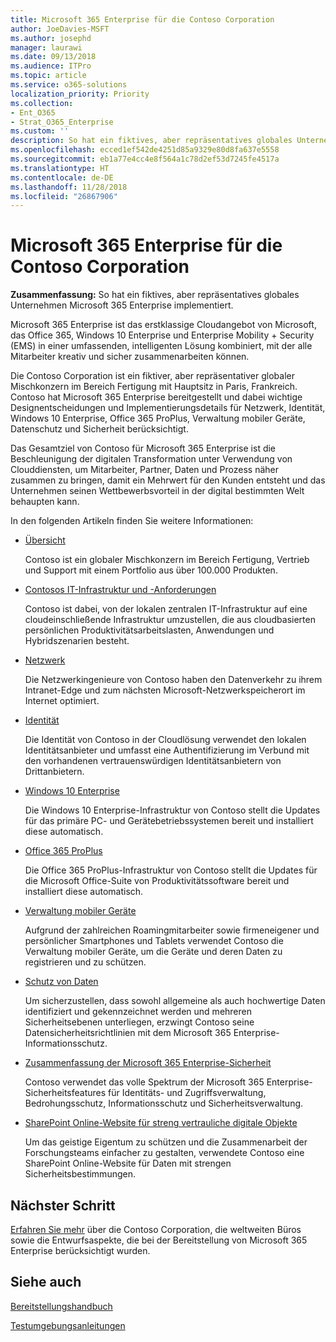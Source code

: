```yaml
---
title: Microsoft 365 Enterprise für die Contoso Corporation
author: JoeDavies-MSFT
ms.author: josephd
manager: laurawi
ms.date: 09/13/2018
ms.audience: ITPro
ms.topic: article
ms.service: o365-solutions
localization_priority: Priority
ms.collection:
- Ent_O365
- Strat_O365_Enterprise
ms.custom: ''
description: So hat ein fiktives, aber repräsentatives globales Unternehmen Microsoft 365 Enterprise implementiert.
ms.openlocfilehash: ecced1ef542de4251d85a9329e80d8fa637e5558
ms.sourcegitcommit: eb1a77e4cc4e8f564a1c78d2ef53d7245fe4517a
ms.translationtype: HT
ms.contentlocale: de-DE
ms.lasthandoff: 11/28/2018
ms.locfileid: "26867906"
---
```

# <a name="microsoft-365-enterprise-for-the-contoso-corporation"></a>Microsoft 365 Enterprise für die Contoso Corporation

**Zusammenfassung:** So hat ein fiktives, aber repräsentatives globales Unternehmen Microsoft 365 Enterprise implementiert.

Microsoft 365 Enterprise ist das erstklassige Cloudangebot von Microsoft, das Office 365, Windows 10 Enterprise und Enterprise Mobility + Security (EMS) in einer umfassenden, intelligenten Lösung kombiniert, mit der alle Mitarbeiter kreativ und sicher zusammenarbeiten können. 

Die Contoso Corporation ist ein fiktiver, aber repräsentativer globaler Mischkonzern im Bereich Fertigung mit Hauptsitz in Paris, Frankreich. Contoso hat Microsoft 365 Enterprise bereitgestellt und dabei wichtige Designentscheidungen und Implementierungsdetails für Netzwerk, Identität, Windows 10 Enterprise, Office 365 ProPlus, Verwaltung mobiler Geräte, Datenschutz und Sicherheit berücksichtigt. 

Das Gesamtziel von Contoso für Microsoft 365 Enterprise ist die Beschleunigung der digitalen Transformation unter Verwendung von Clouddiensten, um Mitarbeiter, Partner, Daten und Prozess näher zusammen zu bringen, damit ein Mehrwert für den Kunden entsteht und das Unternehmen seinen Wettbewerbsvorteil in der digital bestimmten Welt behaupten kann.

In den folgenden Artikeln finden Sie weitere Informationen:

- [Übersicht](contoso-overview.md)

  Contoso ist ein globaler Mischkonzern im Bereich Fertigung, Vertrieb und Support mit einem Portfolio aus über 100.000 Produkten.

- [Contosos IT-Infrastruktur und -Anforderungen](contoso-infra-needs.md)

  Contoso ist dabei, von der lokalen zentralen IT-Infrastruktur auf eine cloudeinschließende Infrastruktur umzustellen, die aus cloudbasierten persönlichen Produktivitätsarbeitslasten, Anwendungen und Hybridszenarien besteht.

- [Netzwerk](contoso-networking.md)

  Die Netzwerkingenieure von Contoso haben den Datenverkehr zu ihrem Intranet-Edge und zum nächsten Microsoft-Netzwerkspeicherort im Internet optimiert.

- [Identität](contoso-identity.md)

  Die Identität von Contoso in der Cloudlösung verwendet den lokalen Identitätsanbieter und umfasst eine Authentifizierung im Verbund mit den vorhandenen vertrauenswürdigen Identitätsanbietern von Drittanbietern.

- [Windows 10 Enterprise](contoso-win10.md)

  Die Windows 10 Enterprise-Infrastruktur von Contoso stellt die Updates für das primäre PC- und Gerätebetriebssystemen bereit und installiert diese automatisch.

- [Office 365 ProPlus](contoso-o365pp.md)

  Die Office 365 ProPlus-Infrastruktur von Contoso stellt die Updates für die Microsoft Office-Suite von Produktivitätssoftware bereit und installiert diese automatisch.

- [Verwaltung mobiler Geräte](contoso-mdm.md)

  Aufgrund der zahlreichen Roamingmitarbeiter sowie firmeneigener und persönlicher Smartphones und Tablets verwendet Contoso die Verwaltung mobiler Geräte, um die Geräte und deren Daten zu registrieren und zu schützen. 

- [Schutz von Daten](contoso-info-protect.md)

  Um sicherzustellen, dass sowohl allgemeine als auch hochwertige Daten identifiziert und gekennzeichnet werden und mehreren Sicherheitsebenen unterliegen, erzwingt Contoso seine Datensicherheitsrichtlinien mit dem Microsoft 365 Enterprise-Informationsschutz.

- [Zusammenfassung der Microsoft 365 Enterprise-Sicherheit](contoso-security-summary.md)

  Contoso verwendet das volle Spektrum der Microsoft 365 Enterprise-Sicherheitsfeatures für Identitäts- und Zugriffsverwaltung, Bedrohungsschutz, Informationsschutz und Sicherheitsverwaltung.

- [SharePoint Online-Website für streng vertrauliche digitale Objekte](contoso-sharepoint-online-site-for-highly-confidential-assets.md)

  Um das geistige Eigentum zu schützen und die Zusammenarbeit der Forschungsteams einfacher zu gestalten, verwendete Contoso eine SharePoint Online-Website für Daten mit strengen Sicherheitsbestimmungen.


## <a name="next-step"></a>Nächster Schritt

[Erfahren Sie mehr](contoso-overview.md) über die Contoso Corporation, die weltweiten Büros sowie die Entwurfsaspekte, die bei der Bereitstellung von Microsoft 365 Enterprise berücksichtigt wurden.


## <a name="see-also"></a>Siehe auch

[Bereitstellungshandbuch](deploy-microsoft-365-enterprise.md)

[Testumgebungsanleitungen](m365-enterprise-test-lab-guides.md)


